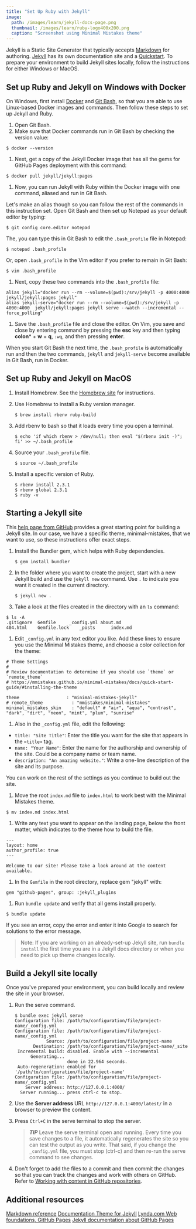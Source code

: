 ```yaml
---
title: "Set Up Ruby with Jekyll"
image:
  path: /images/learn/jekyll-docs-page.png
  thumbnail: /images/learn/ruby-logo400x200.png
  caption: "Screenshot using Minimal Mistakes theme"
---
```


Jekyll is a Static Site Generator that typically accepts [Markdown](http://commonmark.org/help/) for authoring. [Jekyll](https://jekyllrb.com/) has its own documentation site and a [Quickstart](https://jekyllrb.com/docs/). To prepare your environment to build Jekyll sites locally, follow the instructions for either Windows or MacOS.

## Set up Ruby and Jekyll on Windows with Docker

On Windows, first install [Docker](https://docs.docker.com/docker-for-windows/) and [Git Bash](https://gitforwindows.org/), so that you are able to use Linux-based Docker images and commands. Then follow these steps to set up Jekyll and Ruby.

1. Open Git Bash.
1. Make sure that Docker commands run in Git Bash by checking the version value:
```
$ docker --version
```
1. Next, get a copy of the Jekyll Docker image that has all the gems for GitHub Pages deployment with this command:
```
$ docker pull jekyll/jekyll:pages
```
1. Now, you can run Jekyll with Ruby within the Docker image with one command, aliased and run in Git Bash.

Let's make an alias though so you can follow the rest of the commands in this instruction set. Open Git Bash and then set up Notepad as your default editor by typing:

```
$ git config core.editor notepad
```
The, you can type this in Git Bash to edit the `.bash_profile` file in Notepad:
```
$ notepad .bash_profile
```

Or, open `.bash_profile` in the Vim editor if you prefer to remain in Git Bash:
```
$ vim .bash_profile
```
1. Next, copy these two commands into the `.bash_profile` file:
```
alias jekyll="docker run --rm --volume=$(pwd):/srv/jekyll -p 4000:4000  jekyll/jekyll:pages jekyll"
alias jekyll-serve="docker run --rm --volume=$(pwd):/srv/jekyll -p 4000:4000  jekyll/jekyll:pages jekyll serve --watch --incremental --force_polling"
```
1. Save the `.bash_profile` file and close the editor. On Vim, you save and close by entering command by pressing the **esc** key and then typing **colon*** + **w** + **q**, `:wq`, and then pressing **enter**.

When you start Git Bash the next time, the `.bash_profile` is automatically run and then the two commands, `jekyll` and `jekyll-serve` become available in Git Bash, run in Docker.

## Set up Ruby and Jekyll on MacOS

1. Install Homebrew. See the [Homebrew site](https://brew.sh) for instructions.
1. Use Homebrew to install a Ruby version manager.

   ```
   $ brew install rbenv ruby-build
   ```

1. Add rbenv to bash so that it loads every time you open a terminal.

   ```
   $ echo 'if which rbenv > /dev/null; then eval "$(rbenv init -)"; fi' >> ~/.bash_profile
   ```

1. Source your `.bash_profile` file.

   ```
   $ source ~/.bash_profile
   ```

1. Install a specific version of Ruby.

   ```
   $ rbenv install 2.3.1
   $ rbenv global 2.3.1
   $ ruby -v
   ```

## Starting a Jekyll site

This [help page from GitHub](https://help.github.com/articles/setting-up-your-github-pages-site-locally-with-jekyll/) provides a great starting point for building a Jekyll site. In our case, we have a specific theme, minimal-mistakes, that we want to use, so these instructions offer exact steps.

1. Install the Bundler gem, which helps with Ruby dependencies.

   ```
   $ gem install bundler
   ```
1. In the folder where you want to create the project, start with a new Jekyll build and use the `jekyll new` command. Use `.` to indicate you want it created in the current directory.
   ```
   $ jekyll new .
   ```
1. Take a look at the files created in the directory with an `ls` command:

```
$ ls -A
.gitignore	Gemfile		_config.yml	about.md
404.html	Gemfile.lock	_posts		index.md
```
1. Edit `_config.yml` in any text editor you like. Add these lines to ensure you use the Minimal Mistakes theme, and choose a color collection for the theme:

```
# Theme Settings
#
# Review documentation to determine if you should use `theme` or `remote_theme`
# https://mmistakes.github.io/minimal-mistakes/docs/quick-start-guide/#installing-the-theme

theme                  : "minimal-mistakes-jekyll"
# remote_theme           : "mmistakes/minimal-mistakes"
minimal_mistakes_skin    : "default" # "air", "aqua", "contrast", "dark", "dirt", "neon", "mint", "plum", "sunrise"

```
1. Also in the `_config.yml` file, edit the following:

* `title: "Site Title"`: Enter the title you want for the site that appears in the `<title>` tag.
* `name: "Your Name"`: Enter the name for the authorship and ownership of the site. Could be a company name or team name.
* `description: "An amazing website."`: Write a one-line description of the site and its purpose.

You can work on the rest of the settings as you continue to build out the site.
1. Move the root `index.md` file to `index.html` to work best with the Minimal Mistakes theme.
```
$ mv index.md index.html
```
1. Write any text you want to appear on the landing page, below the front matter, which indicates to the theme how to build the file.

```
---
layout: home
author_profile: true
---

Welcome to our site! Please take a look around at the content available.
```

1. In the `Gemfile` in the root directory, replace gem "jekyll" with:
```
gem "github-pages", group: :jekyll_plugins
```

1. Run `bundle update` and verify that all gems install properly.
```
$ bundle update
```
If you see an error, copy the error and enter it into Google to search for solutions to the error message.

> Note: If you are working on an already-set-up Jekyll site, run `bundle install` the first time you are in a Jekyll docs directory or when you need to pick up theme changes locally.

## Build a Jekyll site locally

Once you've prepared your environment, you can build locally and review the site in your browser.

1. Run the serve command.

   ```
   $ bundle exec jekyll serve
   Configuration file: /path/to/configuration/file/project-name/_config.yml
   Configuration file: /path/to/configuration/file/project-name/_config.yml
               Source: /path/to/configuration/file/project-name
          Destination: /path/to/configuration/file/project-name/_site
    Incremental build: disabled. Enable with --incremental
         Generating...
                       done in 22.964 seconds.
    Auto-regeneration: enabled for '/path/to/configuration/file/project-name'
   Configuration file: /path/to/configuration/file/project-name/_config.yml
       Server address: http://127.0.0.1:4000/
     Server running... press ctrl-c to stop.
   ```

1. Use the **Server address** URL  `http://127.0.0.1:4000/latest/` in a browser to preview the content.

1. Press `Ctrl+C` in the serve terminal to stop the server.
    > ***TIP***
    > Leave the serve terminal open and running. Every time you save changes to a file, it automatically regenerates the site so you can test the output as you write. That said, if you change the `_config.yml` file, you must stop (ctrl-c) and then re-run the serve command to see changes.

1. Don't forget to add the files to a commit and then commit the changes so that you can track the changes and work with others on GitHub. Refer to [Working with content in GitHub repositories](https://docslikecode.com/learn/04-add-content-workflow/).

## Additional resources

[Markdown reference](http://commonmark.org/help/)
[Documentation Theme for Jekyll](https://idratherbewriting.com/documentation-theme-jekyll/)
[Lynda.com Web foundations, GitHub Pages](https://www.lynda.com/Web-Development-tutorials/GitHub-pages/609031/654613-4.html)
[Jekyll documentation about GitHub Pages](https://jekyllrb.com/docs/github-pages/)
